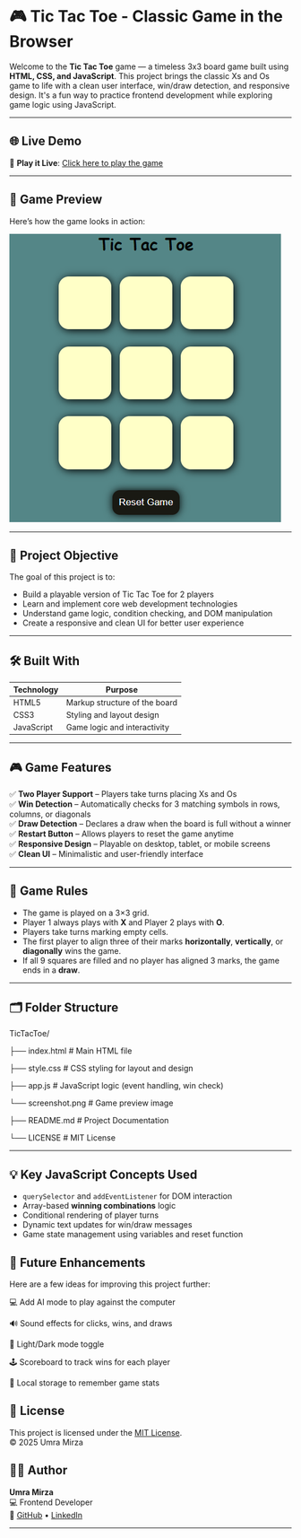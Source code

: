 # 🎮 Tic Tac Toe - Classic Game in the Browser

Welcome to the **Tic Tac Toe** game — a timeless 3x3 board game built using **HTML, CSS, and JavaScript**. This project brings the classic Xs and Os game to life with a clean user interface, win/draw detection, and responsive design. It's a fun way to practice frontend development while exploring game logic using JavaScript.

---

## 🌐 Live Demo

🔗 **Play it Live**: [Click here to play the game](https://umramirza.github.io/Tic-Tac-Toe-Game/)  

---

## 📸 Game Preview

Here’s how the game looks in action:

![Tic Tac Toe Screenshot](/Screenshot.png)  

---

## 🧠 Project Objective

The goal of this project is to:
- Build a playable version of Tic Tac Toe for 2 players
- Learn and implement core web development technologies
- Understand game logic, condition checking, and DOM manipulation
- Create a responsive and clean UI for better user experience

---

## 🛠️ Built With

| Technology | Purpose                        |
|------------|--------------------------------|
| HTML5      | Markup structure of the board  |
| CSS3       | Styling and layout design      |
| JavaScript | Game logic and interactivity   |

---

## 🎮 Game Features

✅ **Two Player Support** – Players take turns placing Xs and Os  
✅ **Win Detection** – Automatically checks for 3 matching symbols in rows, columns, or diagonals  
✅ **Draw Detection** – Declares a draw when the board is full without a winner  
✅ **Restart Button** – Allows players to reset the game anytime  
✅ **Responsive Design** – Playable on desktop, tablet, or mobile screens  
✅ **Clean UI** – Minimalistic and user-friendly interface

---

## 🧩 Game Rules

- The game is played on a 3×3 grid.
- Player 1 always plays with **X** and Player 2 plays with **O**.
- Players take turns marking empty cells.
- The first player to align three of their marks **horizontally**, **vertically**, or **diagonally** wins the game.
- If all 9 squares are filled and no player has aligned 3 marks, the game ends in a **draw**.

---

## 🗂️ Folder Structure

TicTacToe/

├── index.html # Main HTML file

├── style.css # CSS styling for layout and design

├── app.js # JavaScript logic (event handling, win check)

└── screenshot.png #  Game preview image

├── README.md # Project Documentation

└── LICENSE # MIT License


---

## 💡 Key JavaScript Concepts Used

- `querySelector` and `addEventListener` for DOM interaction  
- Array-based **winning combinations** logic  
- Conditional rendering of player turns  
- Dynamic text updates for win/draw messages  
- Game state management using variables and reset function

## 🎨 Future Enhancements
Here are a few ideas for improving this project further:

💻 Add AI mode to play against the computer

🔊 Sound effects for clicks, wins, and draws

🎨 Light/Dark mode toggle

🕹️ Scoreboard to track wins for each player

💾 Local storage to remember game stats

## 📄 License  
This project is licensed under the [MIT License](LICENSE).  
© 2025 Umra Mirza


## 🙋‍♀️ Author

**Umra Mirza**  
💻 Frontend Developer  
🔗 [GitHub](https://github.com/umramirza) • [LinkedIn](https://www.linkedin.com/in/umra-mirza-4525962a2)

---


